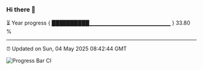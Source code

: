 ### Hi there 👋

⏳ Year progress { ██████████▁▁▁▁▁▁▁▁▁▁▁▁▁▁▁▁▁▁▁▁ } 33.80 %

---

⏰ Updated on Sun, 04 May 2025 08:42:44 GMT

![Progress Bar CI](https://github.com/IshwaranRudhara/GIT-ACTION/workflows/Progress%20Bar%20CI/badge.svg)
